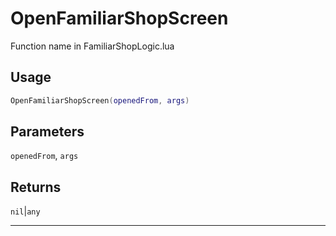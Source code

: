 # OpenFamiliarShopScreen
Function name in FamiliarShopLogic.lua
## Usage
```lua
OpenFamiliarShopScreen(openedFrom, args)
```
## Parameters
`openedFrom`, `args`
## Returns
`nil`|`any`

---